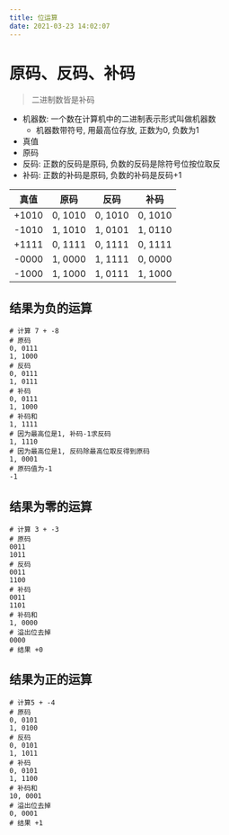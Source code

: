 ```yaml
---
title: 位运算
date: 2021-03-23 14:02:07
---
```


# 原码、反码、补码
> 二进制数皆是补码

- 机器数: 一个数在计算机中的二进制表示形式叫做机器数
  - 机器数带符号, 用最高位存放, 正数为0, 负数为1
- 真值
- 原码
- 反码: 正数的反码是原码, 负数的反码是除符号位按位取反
- 补码: 正数的补码是原码, 负数的补码是反码+1

| 真值  |  原码   |  反码   |  补码   |
| :---: | :-----: | :-----: | :-----: |
| +1010 | 0, 1010 | 0, 1010 | 0, 1010 |
| -1010 | 1, 1010 | 1, 0101 | 1, 0110 |
| +1111 | 0, 1111 | 0, 1111 | 0, 1111 |
| -0000 | 1, 0000 | 1, 1111 | 0, 0000 |
| -1000 | 1, 1000 | 1, 0111 | 1, 1000 |

## 结果为负的运算
```
# 计算 7 + -8
# 原码
0, 0111
1, 1000
# 反码
0, 0111
1, 0111
# 补码
0, 0111
1, 1000
# 补码和
1, 1111
# 因为最高位是1, 补码-1求反码
1, 1110
# 因为最高位是1, 反码除最高位取反得到原码
1, 0001
# 原码值为-1
-1
```

## 结果为零的运算
```
# 计算 3 + -3
# 原码
0011
1011
# 反码
0011
1100
# 补码
0011
1101
# 补码和
1, 0000
# 溢出位去掉
0000
# 结果 +0
```

## 结果为正的运算

```
# 计算5 + -4
# 原码
0, 0101
1, 0100
# 反码
0, 0101
1, 1011
# 补码
0, 0101
1, 1100
# 补码和
10, 0001
# 溢出位去掉
0, 0001
# 结果 +1
```
